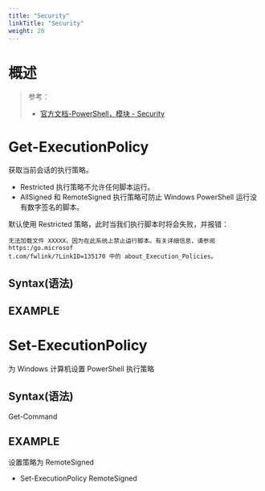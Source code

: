 ```yaml
---
title: "Security"
linkTitle: "Security"
weight: 20
---
```


# 概述

> 参考：
> 
> - [官方文档-PowerShell，模块 - Security](https://learn.microsoft.com/en-us/powershell/module/microsoft.powershell.security)


# Get-ExecutionPolicy

获取当前会话的执行策略。

- Restricted 执行策略不允许任何脚本运行。  
- AllSigned 和 RemoteSigned 执行策略可防止 Windows PowerShell 运行没有数字签名的脚本。

默认使用 Restricted 策略，此时当我们执行脚本时将会失败，并报错：

```
无法加载文件 XXXXX，因为在此系统上禁止运行脚本。有关详细信息，请参阅 https:/go.microsof
t.com/fwlink/?LinkID=135170 中的 about_Execution_Policies。
```

## Syntax(语法)


## EXAMPLE

# Set-ExecutionPolicy

为 Windows 计算机设置 PowerShell 执行策略

## Syntax(语法)

Get-Command

## EXAMPLE

设置策略为 RemoteSigned

- Set-ExecutionPolicy RemoteSigned
